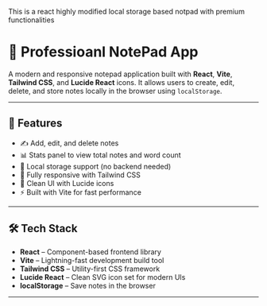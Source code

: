 
This is a react highly modified local storage based notpad with premium functionalities 
# 📝 Professioanl NotePad App

A modern and responsive notepad application built with **React**, **Vite**, **Tailwind CSS**, and **Lucide React** icons. It allows users to create, edit, delete, and store notes locally in the browser using `localStorage`.

---

## 🚀 Features

- ✍️ Add, edit, and delete notes
- 📊 Stats panel to view total notes and word count
- 💾 Local storage support (no backend needed)
- 🎨 Fully responsive with Tailwind CSS
- 🧠 Clean UI with Lucide icons
- ⚡ Built with Vite for fast performance

---

## 🛠️ Tech Stack

- **React** – Component-based frontend library
- **Vite** – Lightning-fast development build tool
- **Tailwind CSS** – Utility-first CSS framework
- **Lucide React** – Clean SVG icon set for modern UIs
- **localStorage** – Save notes in the browser

---
